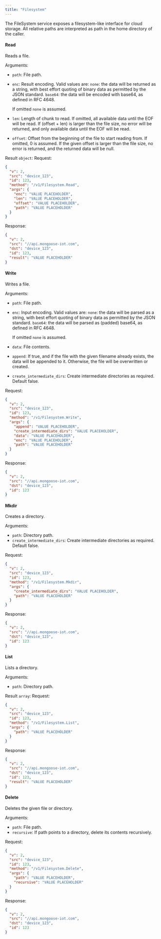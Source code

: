 ```yaml
---
title: "Filesystem"
---
```


The FileSystem service exposes a filesystem-like interface for cloud storage. All relative paths are interpreted as path in the home directory of the caller.

#### Read
Reads a file.


Arguments:
- `path`: File path.
- `enc`: Result encoding. Valid values are:
  `none`: the data will be returned as a string, with best effort quoting
  of binary data as permitted by the JSON standard.
  `base64`: the data will be encoded with base64, as defined in RFC 4648.

  If omitted `none` is assumed.

- `len`: Length of chunk to read. If omitted, all available data until the EOF
will be read. If (offset + len) is larger than the file size, no
error will be returned, and only available data until the EOF will be
read.

- `offset`: Offset from the beginning of the file to start reading from.
If omitted, 0 is assumed. If the given offset is larger than the file
size, no error is returned, and the returned data will be null.


Result `object`: 
Request:
```json
{
  "v": 2,
  "src": "device_123",
  "id": 123,
  "method": "/v1/Filesystem.Read",
  "args": {
    "enc": "VALUE PLACEHOLDER",
    "len": "VALUE PLACEHOLDER",
    "offset": "VALUE PLACEHOLDER",
    "path": "VALUE PLACEHOLDER"
  }
}

```

Response:
```json
{
  "v": 2,
  "src": "//api.mongoose-iot.com",
  "dst": "device_123",
  "id": 123,
  "result": "VALUE PLACEHOLDER"
}

```

#### Write
Writes a file.


Arguments:
- `path`: File path.
- `enc`: Input encoding. Valid values are:
  `none`: the data will be parsed as a string, with best effort quoting
  of binary data as permitted by the JSON standard.
  `base64`: the data will be parsed as (padded) base64, as defined in RFC 4648.

  If omitted `none` is assumed.

- `data`: File contents.
- `append`: If true, and if the file with the given filename already exists, the
data will be appended to it. Otherwise, the file will be overwritten
or created.

- `create_intermediate_dirs`: Create intermediate directories as required. Default false.

Request:
```json
{
  "v": 2,
  "src": "device_123",
  "id": 123,
  "method": "/v1/Filesystem.Write",
  "args": {
    "append": "VALUE PLACEHOLDER",
    "create_intermediate_dirs": "VALUE PLACEHOLDER",
    "data": "VALUE PLACEHOLDER",
    "enc": "VALUE PLACEHOLDER",
    "path": "VALUE PLACEHOLDER"
  }
}

```

Response:
```json
{
  "v": 2,
  "src": "//api.mongoose-iot.com",
  "dst": "device_123",
  "id": 123
}

```

#### Mkdir
Creates a directory.


Arguments:
- `path`: Directory path.
- `create_intermediate_dirs`: Create intermediate directories as required. Default false.

Request:
```json
{
  "v": 2,
  "src": "device_123",
  "id": 123,
  "method": "/v1/Filesystem.Mkdir",
  "args": {
    "create_intermediate_dirs": "VALUE PLACEHOLDER",
    "path": "VALUE PLACEHOLDER"
  }
}

```

Response:
```json
{
  "v": 2,
  "src": "//api.mongoose-iot.com",
  "dst": "device_123",
  "id": 123
}

```

#### List
Lists a directory.


Arguments:
- `path`: Directory path.

Result `array`: 
Request:
```json
{
  "v": 2,
  "src": "device_123",
  "id": 123,
  "method": "/v1/Filesystem.List",
  "args": {
    "path": "VALUE PLACEHOLDER"
  }
}

```

Response:
```json
{
  "v": 2,
  "src": "//api.mongoose-iot.com",
  "dst": "device_123",
  "id": 123,
  "result": "VALUE PLACEHOLDER"
}

```

#### Delete
Deletes the given file or directory.


Arguments:
- `path`: File path.
- `recursive`: If path points to a directory, delete its contents recursively.

Request:
```json
{
  "v": 2,
  "src": "device_123",
  "id": 123,
  "method": "/v1/Filesystem.Delete",
  "args": {
    "path": "VALUE PLACEHOLDER",
    "recursive": "VALUE PLACEHOLDER"
  }
}

```

Response:
```json
{
  "v": 2,
  "src": "//api.mongoose-iot.com",
  "dst": "device_123",
  "id": 123
}

```


